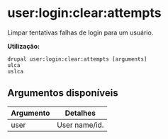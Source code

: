 # user:login:clear:attempts
Limpar tentativas falhas de login para um usuário.

**Utilização:**
```
drupal user:login:clear:attempts [arguments]
ulca
uslca
```

## Argumentos disponíveis
Argumento | Detalhes
---------|-------------
user | User name/id.
